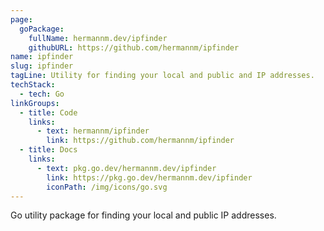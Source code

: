 ```yaml
---
page:
  goPackage:
    fullName: hermannm.dev/ipfinder
    githubURL: https://github.com/hermannm/ipfinder
name: ipfinder
slug: ipfinder
tagLine: Utility for finding your local and public and IP addresses.
techStack:
  - tech: Go
linkGroups:
  - title: Code
    links:
      - text: hermannm/ipfinder
        link: https://github.com/hermannm/ipfinder
  - title: Docs
    links:
      - text: pkg.go.dev/hermannm.dev/ipfinder
        link: https://pkg.go.dev/hermannm.dev/ipfinder
        iconPath: /img/icons/go.svg
---
```


Go utility package for finding your local and public IP addresses.
